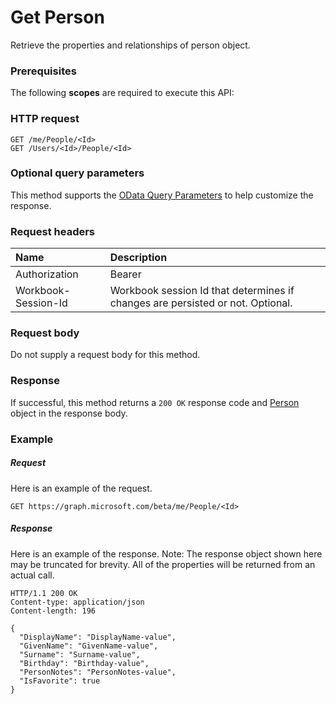 # Get Person

Retrieve the properties and relationships of person object.
### Prerequisites
The following **scopes** are required to execute this API: 
### HTTP request
<!-- { "blockType": "ignored" } -->
```http
GET /me/People/<Id>
GET /Users/<Id>/People/<Id>
```
### Optional query parameters
This method supports the [OData Query Parameters](http://graph.microsoft.io/docs/overview/query_parameters) to help customize the response.

### Request headers
| Name      |Description|
|:----------|:----------|
| Authorization  | Bearer <code>|
| Workbook-Session-Id  | Workbook session Id that determines if changes are persisted or not. Optional.|

### Request body
Do not supply a request body for this method.
### Response
If successful, this method returns a `200 OK` response code and [Person](../resources/person.md) object in the response body.
### Example
##### Request
Here is an example of the request.
<!-- {
  "blockType": "request",
  "name": "get_person"
}-->
```http
GET https://graph.microsoft.com/beta/me/People/<Id>
```
##### Response
Here is an example of the response. Note: The response object shown here may be truncated for brevity. All of the properties will be returned from an actual call.
<!-- {
  "blockType": "response",
  "truncated": true,
  "@odata.type": "microsoft.graph.Person"
} -->
```http
HTTP/1.1 200 OK
Content-type: application/json
Content-length: 196

{
  "DisplayName": "DisplayName-value",
  "GivenName": "GivenName-value",
  "Surname": "Surname-value",
  "Birthday": "Birthday-value",
  "PersonNotes": "PersonNotes-value",
  "IsFavorite": true
}
```

<!-- uuid: 8fcb5dbc-d5aa-4681-8e31-b001d5168d79
2015-10-25 14:57:30 UTC -->
<!-- {
  "type": "#page.annotation",
  "description": "Get Person",
  "keywords": "",
  "section": "documentation",
  "tocPath": ""
}-->